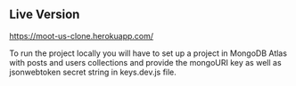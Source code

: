 ## Live Version

https://moot-us-clone.herokuapp.com/

To run the project locally you will have to set up a project in MongoDB Atlas with posts and users collections and provide the mongoURI key as well as jsonwebtoken secret string in keys.dev.js file.
